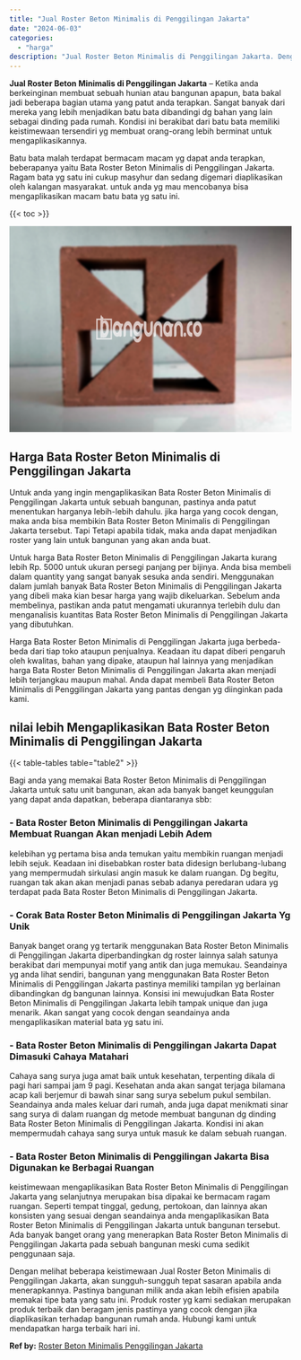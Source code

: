 ```yaml
---
title: "Jual Roster Beton Minimalis di Penggilingan Jakarta"
date: "2024-06-03"
categories: 
  - "harga"
description: "Jual Roster Beton Minimalis di Penggilingan Jakarta. Dengan melihat beberapa keistimewaan Jual Roster Beton Minimalis di Penggilingan Jakarta, akan sungguh-s..."
---
```


**Jual Roster Beton Minimalis di Penggilingan Jakarta** – Ketika anda berkeinginan membuat sebuah hunian atau bangunan apapun, bata bakal jadi beberapa bagian utama yang patut anda terapkan. Sangat banyak dari mereka yang lebih menjadikan batu bata dibandingi dg bahan yang lain sebagai dinding pada rumah. Kondisi ini berakibat dari batu bata memiliki keistimewaan tersendiri yg membuat orang-orang lebih berminat untuk mengaplikasikannya.

Batu bata malah terdapat bermacam macam yg dapat anda terapkan, beberapanya yaitu Bata Roster Beton Minimalis di Penggilingan Jakarta. Ragam bata yg satu ini cukup masyhur dan sedang digemari diaplikasikan oleh kalangan masyarakat. untuk anda yg mau mencobanya bisa mengaplikasikan macam batu bata yg satu ini.

{{< toc >}}

![Jual Roster Beton Minimalis di Penggilingan Jakarta](/images/bata-roster-minimalis-28.png)

## Harga Bata Roster Beton Minimalis di Penggilingan Jakarta

Untuk anda yang ingin mengaplikasikan Bata Roster Beton Minimalis di Penggilingan Jakarta untuk sebuah bangunan, pastinya anda patut menentukan harganya lebih-lebih dahulu. jika harga yang cocok dengan, maka anda bisa membikin Bata Roster Beton Minimalis di Penggilingan Jakarta tersebut. Tapi Tetapi apabila tidak, maka anda dapat menjadikan roster yang lain untuk bangunan yang akan anda buat.

Untuk harga Bata Roster Beton Minimalis di Penggilingan Jakarta kurang lebih Rp. 5000 untuk ukuran persegi panjang per bijinya. Anda bisa membeli dalam quantity yang sangat banyak sesuka anda sendiri. Menggunakan dalam jumlah banyak Bata Roster Beton Minimalis di Penggilingan Jakarta yang dibeli maka kian besar harga yang wajib dikeluarkan. Sebelum anda membelinya, pastikan anda patut mengamati ukurannya terlebih dulu dan menganalisis kuantitas Bata Roster Beton Minimalis di Penggilingan Jakarta yang dibutuhkan.

Harga Bata Roster Beton Minimalis di Penggilingan Jakarta juga berbeda-beda dari tiap toko ataupun penjualnya. Keadaan itu dapat diberi pengaruh oleh kwalitas, bahan yang dipake, ataupun hal lainnya yang menjadikan harga Bata Roster Beton Minimalis di Penggilingan Jakarta akan menjadi lebih terjangkau maupun mahal. Anda dapat membeli Bata Roster Beton Minimalis di Penggilingan Jakarta yang pantas dengan yg diinginkan pada kami.

## nilai lebih Mengaplikasikan Bata Roster Beton Minimalis di Penggilingan Jakarta

{{< table-tables table="table2" >}}

Bagi anda yang memakai Bata Roster Beton Minimalis di Penggilingan Jakarta untuk satu unit bangunan, akan ada banyak banget keunggulan yang dapat anda dapatkan, beberapa diantaranya sbb:

### \- Bata Roster Beton Minimalis di Penggilingan Jakarta Membuat Ruangan Akan menjadi Lebih Adem

kelebihan yg pertama bisa anda temukan yaitu membikin ruangan menjadi lebih sejuk. Keadaan ini disebabkan roster bata didesign berlubang-lubang yang mempermudah sirkulasi angin masuk ke dalam ruangan. Dg begitu, ruangan tak akan akan menjadi panas sebab adanya peredaran udara yg terdapat pada Bata Roster Beton Minimalis di Penggilingan Jakarta.

### \- Corak Bata Roster Beton Minimalis di Penggilingan Jakarta Yg Unik

Banyak banget orang yg tertarik menggunakan Bata Roster Beton Minimalis di Penggilingan Jakarta diperbandingkan dg roster lainnya salah satunya berakibat dari mempunyai motif yang antik dan juga memukau. Seandainya yg anda lihat sendiri, bangunan yang menggunakan Bata Roster Beton Minimalis di Penggilingan Jakarta pastinya memiliki tampilan yg berlainan dibandingkan dg bangunan lainnya. Konsisi ini mewujudkan Bata Roster Beton Minimalis di Penggilingan Jakarta lebih tampak unique dan juga menarik. Akan sangat yang cocok dengan seandainya anda mengaplikasikan material bata yg satu ini.

### \- Bata Roster Beton Minimalis di Penggilingan Jakarta Dapat Dimasuki Cahaya Matahari

Cahaya sang surya juga amat baik untuk kesehatan, terpenting dikala di pagi hari sampai jam 9 pagi. Kesehatan anda akan sangat terjaga bilamana acap kali berjemur di bawah sinar sang surya sebelum pukul sembilan. Seandainya anda males keluar dari rumah, anda juga dapat menikmati sinar sang surya di dalam ruangan dg metode membuat bangunan dg dinding Bata Roster Beton Minimalis di Penggilingan Jakarta. Kondisi ini akan mempermudah cahaya sang surya untuk masuk ke dalam sebuah ruangan.

### \- Bata Roster Beton Minimalis di Penggilingan Jakarta Bisa Digunakan ke Berbagai Ruangan

keistimewaan mengaplikasikan Bata Roster Beton Minimalis di Penggilingan Jakarta yang selanjutnya merupakan bisa dipakai ke bermacam ragam ruangan. Seperti tempat tinggal, gedung, pertokoan, dan lainnya akan konsisten yang sesuai dengan seandainya anda mengaplikasikan Bata Roster Beton Minimalis di Penggilingan Jakarta untuk bangunan tersebut. Ada banyak banget orang yang menerapkan Bata Roster Beton Minimalis di Penggilingan Jakarta pada sebuah bangunan meski cuma sedikit penggunaan saja.

Dengan melihat beberapa keistimewaan Jual Roster Beton Minimalis di Penggilingan Jakarta, akan sungguh-sungguh tepat sasaran apabila anda menerapkannya. Pastinya bangunan milik anda akan lebih efisien apabila memakai tipe bata yang satu ini. Produk roster yg kami sediakan merupakan produk terbaik dan beragam jenis pastinya yang cocok dengan jika diaplikasikan terhadap bangunan rumah anda. Hubungi kami untuk mendapatkan harga terbaik hari ini.

**Ref by:** [Roster Beton Minimalis Penggilingan Jakarta](https://id.wikipedia.org/wiki/Roster)
